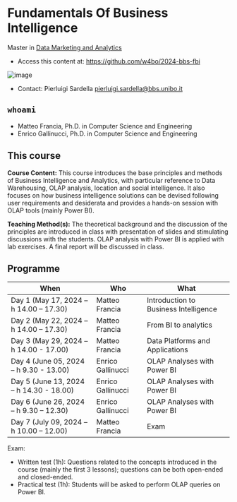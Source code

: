 # Fundamentals Of Business Intelligence

Master in [Data Marketing and Analytics](https://www.bbs.unibo.eu/master-fulltime/data-marketing-and-analytics/)

- Access this content at: https://github.com/w4bo/2024-bbs-fbi

![image](https://user-images.githubusercontent.com/18005592/235678122-cc2992d4-2113-42aa-aa83-a641c77e85e9.png)

- Contact: Pierluigi Sardella <pierluigi.sardella@bbs.unibo.it>

## `whoami`

- Matteo Francia, Ph.D. in Computer Science and Engineering
- Enrico Gallinucci, Ph.D. in Computer Science and Engineering

## This course

**Course Content:** This course introduces the base principles and methods of Business Intelligence and Analytics, with particular reference to Data Warehousing, OLAP analysis, location and social intelligence. It also focuses on how business intelligence solutions can be devised following user requirements and desiderata and provides a hands-on session with OLAP tools (mainly Power BI).

**Teaching Method(s):** The theoretical background and the discussion of the principles are introduced in class with presentation of slides and stimulating discussions with the students. OLAP analysis with Power BI is applied with lab exercises. A final report will be discussed in class. 

## Programme

| When | Who | What |
| -    | -    | -    |
| Day 1 (May 17, 2024 – h 14.00 – 17.30)     | Matteo Francia    | Introduction to Business Intelligence |
| Day 2 (May 22, 2024 – h 14.00 – 17.30)  | Matteo Francia    | From BI to analytics |
| Day 3 (May 29, 2024 – h 14.00 - 17.00)  | Matteo Francia    | Data Platforms and Applications |
| Day 4 (June 05, 2024 – h 9.30 - 13.00)  | Enrico Gallinucci | OLAP Analyses with Power BI |
| Day 5 (June 13, 2024 – h 14.30 - 18.00)  | Enrico Gallinucci | OLAP Analyses with Power BI |
| Day 6 (June 26, 2024 – h 9.30 – 12.30) | Enrico Gallinucci | OLAP Analyses with Power BI |
| Day 7 (July 09, 2024 – h 10.00 – 12.00) | Matteo Francia    | Exam |

Exam:
- Written test (1h): Questions related to the concepts introduced in the course (mainly the first 3 lessons); questions can be both open-ended and closed-ended. 
- Practical test (1h): Students will be asked to perform OLAP queries on Power BI.
